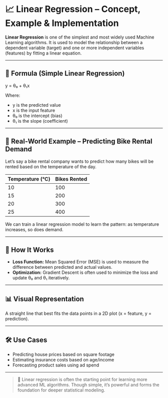 
# 📈 Linear Regression – Concept, Example & Implementation

**Linear Regression** is one of the simplest and most widely used Machine Learning algorithms. It is used to model the relationship between a dependent variable (target) and one or more independent variables (features) by fitting a linear equation.

---

## 🔢 Formula (Simple Linear Regression)

y = θ₀ + θ₁x

Where:
- y is the predicted value
- x is the input feature
- θ₀ is the intercept (bias)
- θ₁ is the slope (coefficient)

---

## 📘 Real-World Example – Predicting Bike Rental Demand

Let’s say a bike rental company wants to predict how many bikes will be rented based on the temperature of the day.

| Temperature (°C) | Bikes Rented |
|------------------|--------------|
| 10               | 100          |
| 15               | 200          |
| 20               | 300          |
| 25               | 400          |

We can train a linear regression model to learn the pattern: as temperature increases, so does demand.

---

## 🧠 How It Works

- **Loss Function:** Mean Squared Error (MSE) is used to measure the difference between predicted and actual values.
- **Optimization:** Gradient Descent is often used to minimize the loss and update θ₀ and θ₁ iteratively.

---

## 📊 Visual Representation

A straight line that best fits the data points in a 2D plot (x = feature, y = prediction).

---

## 🛠️ Use Cases
- Predicting house prices based on square footage
- Estimating insurance costs based on age/income
- Forecasting product sales using ad spend

---

> 🚀 Linear regression is often the starting point for learning more advanced ML algorithms. Though simple, it’s powerful and forms the foundation for deeper statistical modeling.

